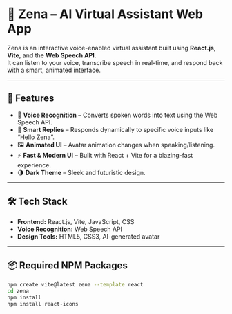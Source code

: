 # 🤖 Zena – AI Virtual Assistant Web App

Zena is an interactive voice-enabled virtual assistant built using **React.js**, **Vite**, and the **Web Speech API**.  
It can listen to your voice, transcribe speech in real-time, and respond back with a smart, animated interface.

---

## 🔮 Features

- 🎤 **Voice Recognition** – Converts spoken words into text using the Web Speech API.
- 🧠 **Smart Replies** – Responds dynamically to specific voice inputs like “Hello Zena”.
- 🖼️ **Animated UI** – Avatar animation changes when speaking/listening.
- ⚡ **Fast & Modern UI** – Built with React + Vite for a blazing-fast experience.
- 🌗 **Dark Theme** – Sleek and futuristic design.

---

## 🛠 Tech Stack

- **Frontend:** React.js, Vite, JavaScript, CSS
- **Voice Recognition:** Web Speech API
- **Design Tools:** HTML5, CSS3, AI-generated avatar

---

## 📦 Required NPM Packages

```bash
npm create vite@latest zena --template react
cd zena
npm install
npm install react-icons
